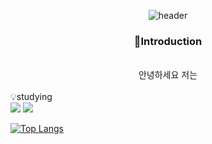 <div align="center">
  
  ![header](https://capsule-render.vercel.app/api?type=soft&text=JuHyeon📁&color=97d2d4&fontColor=636363&fontSize=50&animation=fadeIn)
</div>
<div align="center"> <h3>🌠Introduction</h3> 
<br> 안녕하세요 저는  </div>
</br>
💡studying
</br>
<img src="https://img.shields.io/badge/JAVA-007396?style=for-the-badge&logo=java&logoColor=white">
<img src="https://img.shields.io/badge/github-181717?style=for-the-badge&logo=github&logoColor=white">

[![Top Langs](https://github-readme-stats.vercel.app/api/top-langs/?username=juhyeon02&layout=compact)](https://github.com/juhyeon02/github-readme-stats)
